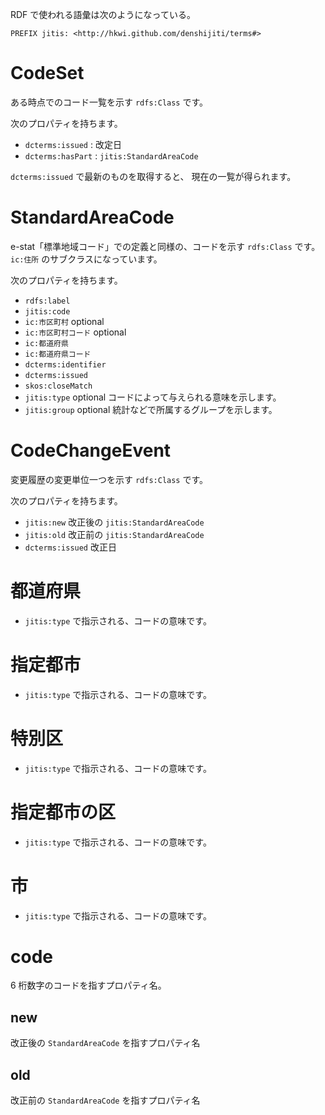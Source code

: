 RDF で使われる語彙は次のようになっている。

```
PREFIX jitis: <http://hkwi.github.com/denshijiti/terms#>
```

# CodeSet

ある時点でのコード一覧を示す `rdfs:Class` です。

次のプロパティを持ちます。

- `dcterms:issued` : 改定日
- `dcterms:hasPart` : `jitis:StandardAreaCode`

`dcterms:issued` で最新のものを取得すると、
現在の一覧が得られます。

# StandardAreaCode

e-stat「標準地域コード」での定義と同様の、コードを示す `rdfs:Class` です。
`ic:住所` のサブクラスになっています。

次のプロパティを持ちます。

- `rdfs:label`
- `jitis:code`
- `ic:市区町村` optional
- `ic:市区町村コード` optional
- `ic:都道府県`
- `ic:都道府県コード`
- `dcterms:identifier`
- `dcterms:issued`
- `skos:closeMatch`
- `jitis:type` optional コードによって与えられる意味を示します。
- `jitis:group` optional 統計などで所属するグループを示します。

# CodeChangeEvent

変更履歴の変更単位一つを示す `rdfs:Class` です。

次のプロパティを持ちます。

- `jitis:new` 改正後の `jitis:StandardAreaCode`
- `jitis:old` 改正前の `jitis:StandardAreaCode`
- `dcterms:issued` 改正日

# 都道府県

- `jitis:type` で指示される、コードの意味です。

# 指定都市

- `jitis:type` で指示される、コードの意味です。

# 特別区

- `jitis:type` で指示される、コードの意味です。

# 指定都市の区

- `jitis:type` で指示される、コードの意味です。

# 市

- `jitis:type` で指示される、コードの意味です。

# code

6 桁数字のコードを指すプロパティ名。

## new

改正後の `StandardAreaCode` を指すプロパティ名

## old

改正前の `StandardAreaCode` を指すプロパティ名
